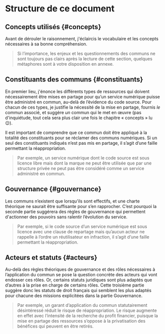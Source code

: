 # Structure de ce document

## Concepts utilisés {#concepts}

Avant de dérouler le raisonnement, j'éclaircis le vocabulaire et les concepts nécessaires à sa bonne compréhension.

> Si l’importance, les enjeux et les questionnements des communs ne sont toujours pas clairs après la lecture de cette section, quelques métaphores sont à votre disposition en annexe.

## Constituants des communs {#constituants}

En premier lieu, j'énonce les différents types de ressources qui doivent nécessairement être mises en partage pour qu’un service numérique puisse être administré en commun, au-delà de l’évidence du code source. Pour chacun de ces types, je justifie la nécessité de la mise en partage, fournis _le_ commun associé, et suggère _un_ commun qui le met en œuvre (pas d'inquiétude, tout cela sera plus clair une fois le chapitre « concepts » lu 😉).

Il est important de comprendre que ce commun doit être appliqué à la totalité des constituants pour se réclamer des communs numériques. Si un seul des constituants indiqués n’est pas mis en partage, il s’agit d’une faille permettant la réappropriation.

> Par exemple, un service numérique dont le code source est sous licence libre mais dont la marque ne peut être utilisée que par une structure privée ne peut pas être considéré comme un service administré en commun.

## Gouvernance {#gouvernance}

Les communs n’existent que lorsqu’ils sont effectifs, et une charte théorique ne saurait être suffisante pour s’en rapprocher. C’est pourquoi la seconde partie suggérera des règles de gouvernance qui permettent d'actionner des pouvoirs sans ralentir l’évolution du service.

> Par exemple, si le code source d’un service numérique est sous licence avec une clause de repartage mais qu’aucun acteur ne rappelle à l’ordre un réutilisateur en infraction, il s’agit d’une faille permettant la réappropriation.

## Acteurs et statuts {#acteurs}

Au-delà des règles théoriques de gouvernance et des rôles nécessaires à l’application du commun se pose la question concrète des acteurs qui vont endosser ces rôles. Or, certains statuts juridiques sont plus adaptés que d’autres à la prise en charge de certains rôles. Cette troisième partie suggère donc les statuts de droit français qui semblent les plus adaptés pour chacune des missions explicitées dans la partie Gouvernance.

> Par exemple, un garant d’application du commun statutairement désintéressé réduit le risque de réappropriation. Le risque augmente en effet avec l’intensité de la recherche du profit financier, puisque la mise en partage des ressources s’oppose à la privatisation des bénéfices qui peuvent en être retirés.
